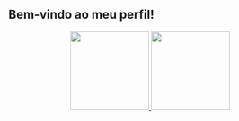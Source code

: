 ## Bem-vindo ao meu perfil!
<div align="center">
  <a href="https://github.com/nateee02">
  <img height="140em" src="https://github-readme-stats.vercel.app/api?username=nateee02&show_icons=true&theme=dracula&include_all_commits=true&count_private=true"/_>
  <img height="140em" src="https://github-readme-stats.vercel.app/api/top-langs/?username=nateee02&layout=compact&langs_count=7&theme=dracula"/_>
</div>

 <div style="display: inline_block"><br>
<!--    <img align= "center" alt="nateee HTML" height="30" width="40" src="https://raw.githubusercontent.com/devicons/devicon/master/icons/html5/html5-original.svg">
   <img align= "center" alt="nateee CSS" height="30" width="40" src="https://raw.githubusercontent.com/devicons/devicon/master/icons/css3/css3-original.svg">
   <img align="center" alt="nateee Python" height="30" width="40" src="https://raw.githubusercontent.com/devicons/devicon/master/icons/python/python-original.svg"> -->
 </div> <br>
<div>
</div>
